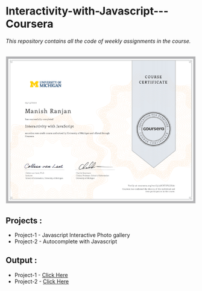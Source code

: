 # Interactivity-with-Javascript---Coursera

###### This repository contains all the code of weekly assignments in the course.

![](Certificate.PNG)

## Projects :
- Project-1 - Javascript Interactive Photo gallery
- Project-2 - Autocomplete with Javascript

## Output :
- Project-1 - [Click Here](https://mandivson.github.io/Interactivity-with-Javascript---Coursera/Week%202%20Assignment/)
- Project-2 - [Click Here](https://mandivson.github.io/Interactivity-with-Javascript---Coursera/Week%204%20Assignment/)
